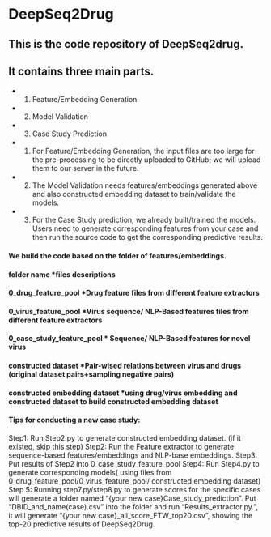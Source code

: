 # DeepSeq2Drug
## This is the code repository of DeepSeq2drug. 
## It contains three main parts. 
* 1. Feature/Embedding Generation
* 2. Model Validation
* 3. Case Study Prediction

* 1.	For Feature/Embedding Generation, the input files are too large for the pre-processing to be directly uploaded to GitHub; we will upload them to our server in the future.
* 2.	The Model Validation needs features/embeddings generated above and also constructed embedding dataset to train/validate the models.
* 3.	For the Case Study prediction, we already built/trained the models. Users need to generate corresponding features from your case and then run the source code to get the corresponding predictive results. 


#### We build the code based on the folder of features/embeddings.

#### folder name *files descriptions
#### 0_drug_feature_pool  *Drug feature files from different feature extractors
#### 0_virus_feature_pool  *Virus sequence/ NLP-Based features files from different feature extractors
#### 0_case_study_feature_pool * Sequence/ NLP-Based features for novel virus
#### constructed dataset *Pair-wised relations between virus and drugs (original dataset pairs+sampling negative pairs)
#### constructed embedding dataset *using drug/virus embedding and constructed dataset to build constructed embedding dataset

#### Tips for conducting a new case study:
Step1:
Run Step2.py to generate constructed embedding dataset. (if it existed, skip this step)
Step2:
Run the Feature extractor to generate sequence-based features/embeddings and NLP-base embeddings.
Step3:
Put results of Step2 into 0_case_study_feature_pool
Step4:
Run Step4.py to generate corresponding models( using files from 0_drug_feature_pool/0_virus_feature_pool/ constructed embedding dataset)
Step 5:
Running step7.py/step8.py to generate scores for the specific cases will generate a folder named “{your new case}Case_study_prediction”.
Put “DBID_and_name(case).csv” into the folder and run “Results_extractor.py.”, it will generate “{your new case}_all_score_FTW_top20.csv”, showing the top-20 predictive results of DeepSeq2Drug.
